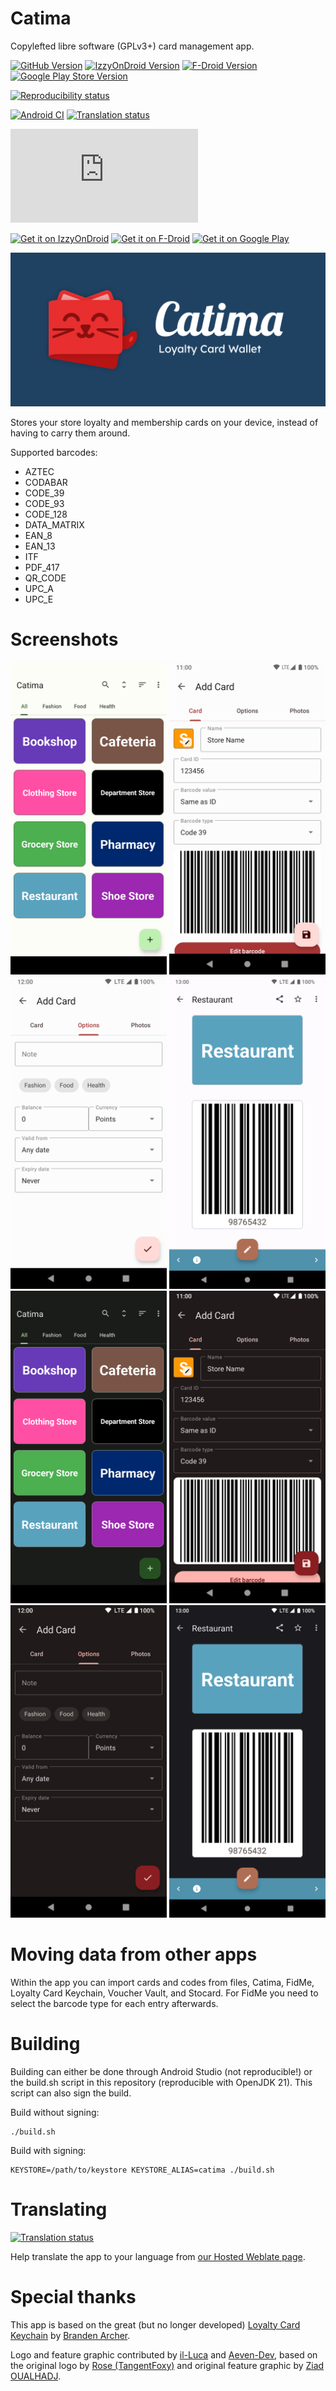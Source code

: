 # Catima

Copylefted libre software (GPLv3+) card management app.

[![GitHub Version](https://img.shields.io/github/v/release/CatimaLoyalty/Android.svg?logo=github&label=GitHub)](https://github.com/CatimaLoyalty/Android/releases)
[![IzzyOnDroid Version](https://img.shields.io/endpoint?url=https://apt.izzysoft.de/fdroid/api/v1/shield/me.hackerchick.catima)](https://apt.izzysoft.de/fdroid/index/apk/me.hackerchick.catima)
[![F-Droid Version](https://img.shields.io/f-droid/v/me.hackerchick.catima.svg?logo=f-droid&label=F-Droid)](https://f-droid.org/packages/me.hackerchick.catima/)
[![Google Play Store Version](https://img.shields.io/endpoint?color=blue&logo=google-play&url=https%3A%2F%2Fplay.cuzi.workers.dev%2Fplay%3Fi%3Dme.hackerchick.catima%26l%3DGoogle%2520Play%26m%3D%24version)](https://play.google.com/store/apps/details?id=me.hackerchick.catima)

[![Reproducibility status](https://shields.rbtlog.dev/simple/me.hackerchick.catima)](https://shields.rbtlog.dev/me.hackerchick.catima)

[![Android CI](https://github.com/CatimaLoyalty/Android/actions/workflows/android.yml/badge.svg)](https://github.com/CatimaLoyalty/Android/actions/workflows/android.yml)
[![Translation status](https://hosted.weblate.org/widgets/catima/-/svg-badge.svg)](https://hosted.weblate.org/engage/catima/)

[![Matrix](https://img.shields.io/matrix/catima%3Amatrix.org)](https://matrix.to/#/%23catima:matrix.org)

<a href="https://apt.izzysoft.de/fdroid/index/apk/me.hackerchick.catima" target="_blank">
<img src="https://gitlab.com/IzzyOnDroid/repo/-/raw/master/assets/IzzyOnDroid.png" alt="Get it on IzzyOnDroid" height="90"/></a>
<a href="https://f-droid.org/repository/browse/?fdid=me.hackerchick.catima" target="_blank">
<img src="https://fdroid.gitlab.io/artwork/badge/get-it-on.png" alt="Get it on F-Droid" height="90"/></a>
<a href="https://play.google.com/store/apps/details?id=me.hackerchick.catima" target="_blank">
<img src="https://play.google.com/intl/en_us/badges/images/generic/en-play-badge.png" alt="Get it on Google Play" height="90"/></a>

[![Feature graphic](https://github.com/CatimaLoyalty/Android/raw/main/fastlane/metadata/android/en-US/images/featureGraphic.png)](https://catima.app/)

Stores your store loyalty and membership cards on your device, instead of having to carry them around.

Supported barcodes:

- AZTEC
- CODABAR
- CODE_39
- CODE_93
- CODE_128
- DATA_MATRIX
- EAN_8
- EAN_13
- ITF
- PDF_417
- QR_CODE
- UPC_A
- UPC_E

# Screenshots

[<img src="https://github.com/CatimaLoyalty/Android/raw/main/fastlane/metadata/android/en-US/images/phoneScreenshots/screenshot-01.png" width=250>](https://github.com/CatimaLoyalty/Android/raw/main/fastlane/metadata/android/en-US/images/phoneScreenshots/screenshot-01.png)
[<img src="https://github.com/CatimaLoyalty/Android/raw/main/fastlane/metadata/android/en-US/images/phoneScreenshots/screenshot-02.png" width=250>](https://github.com/CatimaLoyalty/Android/raw/main/fastlane/metadata/android/en-US/images/phoneScreenshots/screenshot-02.png)
[<img src="https://github.com/CatimaLoyalty/Android/raw/main/fastlane/metadata/android/en-US/images/phoneScreenshots/screenshot-03.png" width=250>](https://github.com/CatimaLoyalty/Android/raw/main/fastlane/metadata/android/en-US/images/phoneScreenshots/screenshot-03.png)
[<img src="https://github.com/CatimaLoyalty/Android/raw/main/fastlane/metadata/android/en-US/images/phoneScreenshots/screenshot-04.png" width=250>](https://github.com/CatimaLoyalty/Android/raw/main/fastlane/metadata/android/en-US/images/phoneScreenshots/screenshot-04.png)
[<img src="https://github.com/CatimaLoyalty/Android/raw/main/fastlane/metadata/android/en-US/images/phoneScreenshots/screenshot-05.png" width=250>](https://github.com/CatimaLoyalty/Android/raw/main/fastlane/metadata/android/en-US/images/phoneScreenshots/screenshot-05.png)
[<img src="https://github.com/CatimaLoyalty/Android/raw/main/fastlane/metadata/android/en-US/images/phoneScreenshots/screenshot-06.png" width=250>](https://github.com/CatimaLoyalty/Android/raw/main/fastlane/metadata/android/en-US/images/phoneScreenshots/screenshot-06.png)
[<img src="https://github.com/CatimaLoyalty/Android/raw/main/fastlane/metadata/android/en-US/images/phoneScreenshots/screenshot-07.png" width=250>](https://github.com/CatimaLoyalty/Android/raw/main/fastlane/metadata/android/en-US/images/phoneScreenshots/screenshot-07.png)
[<img src="https://github.com/CatimaLoyalty/Android/raw/main/fastlane/metadata/android/en-US/images/phoneScreenshots/screenshot-08.png" width=250>](https://github.com/CatimaLoyalty/Android/raw/main/fastlane/metadata/android/en-US/images/phoneScreenshots/screenshot-08.png)

# Moving data from other apps

Within the app you can import cards and codes from files, Catima, FidMe, Loyalty Card Keychain, Voucher Vault, and Stocard.
For FidMe you need to select the barcode type for each entry afterwards.

# Building

Building can either be done through Android Studio (not reproducible!) or the build.sh script in this repository (reproducible with OpenJDK 21). This script can also sign the build.

Build without signing:
```
./build.sh
```

Build with signing:
```
KEYSTORE=/path/to/keystore KEYSTORE_ALIAS=catima ./build.sh
```

# Translating

[![Translation status](https://hosted.weblate.org/widgets/catima/-/open-graph.png)](https://hosted.weblate.org/engage/catima/)

Help translate the app to your language from [our Hosted Weblate page](https://hosted.weblate.org/projects/catima/).

# Special thanks

This app is based on the great (but no longer developed) [Loyalty Card Keychain](https://github.com/brarcher/loyalty-card-locker) by [Branden Archer](https://github.com/brarcher).

Logo and feature graphic contributed by [il-Luca](https://github.com/il-Luca) and [Aeven-Dev](https://github.com/aeven-dev), based on the original logo by [Rose (TangentFoxy)](https://github.com/TangentFoxy) and original feature graphic by [Ziad OUALHADJ](https://github.com/ziadOUA).
